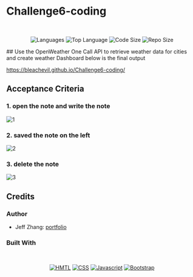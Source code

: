 # Challenge6-coding

</br>
<p align="center">
    <img src="https://img.shields.io/github/languages/count/bleachevil/Challenge6-coding?style=for-the-badge" alt="Languages" />
    <img src="https://img.shields.io/github/languages/top/bleachevil/Challenge6-coding?style=for-the-badge" alt="Top Language" />
    <img src="https://img.shields.io/github/languages/code-size/bleachevil/Challenge6-coding?style=for-the-badge" alt="Code Size" />
    <img src="https://img.shields.io/github/repo-size/bleachevil/Challenge6-coding?style=for-the-badge" alt="Repo Size" />   
 </p>
## Use the OpenWeather One Call API to retrieve weather data for cities and create weather Dashboard
below is the final output

https://bleachevil.github.io/Challenge6-coding/

## Acceptance Criteria
### 1. open the note and write the note 
![1](https://user-images.githubusercontent.com/16517540/202325887-84d79d81-39d6-434b-9651-941768175407.png)


### 2. saved the note on the left
![2](https://user-images.githubusercontent.com/16517540/202325916-7bf62fae-4dfd-4824-b961-2692799d4885.png)


### 3. delete the note

![3](https://user-images.githubusercontent.com/16517540/202325954-1cfdec7a-cee9-470c-9908-792f0f749004.png)

## Credits
### Author

- Jeff Zhang: [portfolio](https://bleachevil.github.io/)

### Built With

</br>
<p align="center">
    <a href="https://developer.mozilla.org/en-US/docs/Web/HTML"><img src="https://img.shields.io/badge/-HTML-orange?style=for-the-badge"  alt="HMTL" /></a>
    <a href="https://developer.mozilla.org/en-US/docs/Web/CSS"><img src="https://img.shields.io/badge/-CSS-blue?style=for-the-badge" alt="CSS" /></a>
    <a href="https://www.javascript.com/"><img src="https://img.shields.io/badge/-Javascript-yellow?style=for-the-badge" alt="Javascript" /></a>
    <a href="https://getbootstrap.com/"><img src="https://img.shields.io/badge/-Bootstrap-blueviolet?style=for-the-badge" alt="Bootstrap" /></a>
</p>
